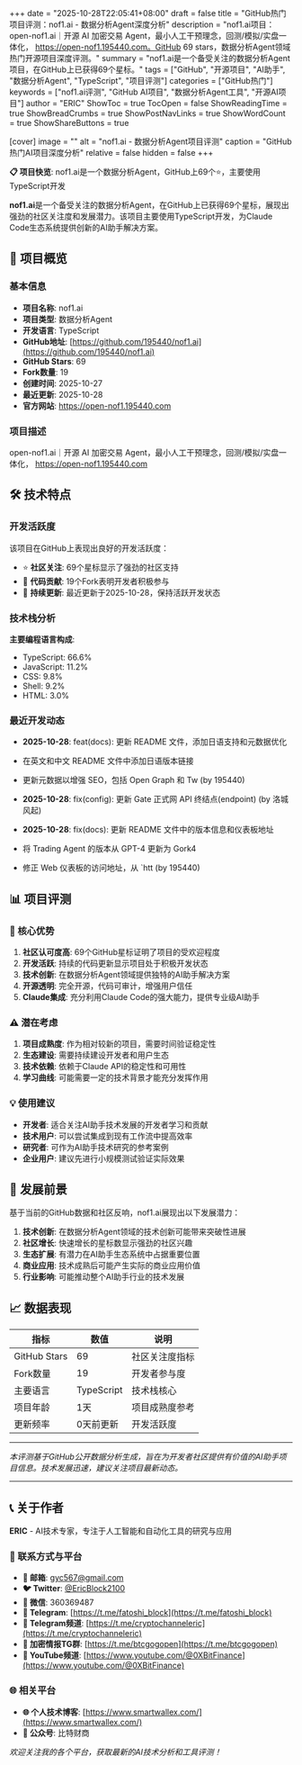+++
date = "2025-10-28T22:05:41+08:00"
draft = false
title = "GitHub热门项目评测：nof1.ai - 数据分析Agent深度分析"
description = "nof1.ai项目：open-nof1.ai｜开源 AI 加密交易 Agent，最小人工干预理念，回测/模拟/实盘一体化， https://open-nof1.195440.com。GitHub 69 stars，数据分析Agent领域热门开源项目深度评测。"
summary = "nof1.ai是一个备受关注的数据分析Agent项目，在GitHub上已获得69个星标。"
tags = ["GitHub", "开源项目", "AI助手", "数据分析Agent", "TypeScript", "项目评测"]
categories = ["GitHub热门"]
keywords = ["nof1.ai评测", "GitHub AI项目", "数据分析Agent工具", "开源AI项目"]
author = "ERIC"
ShowToc = true
TocOpen = false
ShowReadingTime = true
ShowBreadCrumbs = true
ShowPostNavLinks = true
ShowWordCount = true
ShowShareButtons = true

[cover]
image = ""
alt = "nof1.ai - 数据分析Agent项目评测"
caption = "GitHub热门AI项目深度分析"
relative = false
hidden = false
+++

**📋 项目快览**: nof1.ai是一个数据分析Agent，GitHub上69个⭐，主要使用TypeScript开发

**nof1.ai**是一个备受关注的数据分析Agent，在GitHub上已获得69个星标，展现出强劲的社区关注度和发展潜力。该项目主要使用TypeScript开发，为Claude Code生态系统提供创新的AI助手解决方案。

## 🎯 项目概览

### 基本信息
- **项目名称**: nof1.ai
- **项目类型**: 数据分析Agent
- **开发语言**: TypeScript
- **GitHub地址**: [https://github.com/195440/nof1.ai](https://github.com/195440/nof1.ai)
- **GitHub Stars**: 69
- **Fork数量**: 19
- **创建时间**: 2025-10-27
- **最近更新**: 2025-10-28
- **官方网站**: https://open-nof1.195440.com

### 项目描述
open-nof1.ai｜开源 AI 加密交易 Agent，最小人工干预理念，回测/模拟/实盘一体化， https://open-nof1.195440.com

## 🛠️ 技术特点

### 开发活跃度
该项目在GitHub上表现出良好的开发活跃度：
- ⭐ **社区关注**: 69个星标显示了强劲的社区支持
- 🔄 **代码贡献**: 19个Fork表明开发者积极参与
- 📅 **持续更新**: 最近更新于2025-10-28，保持活跃开发状态

### 技术栈分析

**主要编程语言构成**:
- TypeScript: 66.6%
- JavaScript: 11.2%
- CSS: 9.8%
- Shell: 9.2%
- HTML: 3.0%


### 最近开发动态
- **2025-10-28**: feat(docs): 更新 README 文件，添加日语支持和元数据优化

- 在英文和中文 README 文件中添加日语版本链接
- 更新元数据以增强 SEO，包括 Open Graph 和 Tw (by 195440)
- **2025-10-28**: fix(config): 更新 Gate 正式网 API 终结点(endpoint) (by 洛城风起)
- **2025-10-28**: fix(docs): 更新 README 文件中的版本信息和仪表板地址

- 将 Trading Agent 的版本从 GPT-4 更新为 Gork4
- 修正 Web 仪表板的访问地址，从 `htt (by 195440)


## 📊 项目评测

### 🎯 核心优势
1. **社区认可度高**: 69个GitHub星标证明了项目的受欢迎程度
2. **开发活跃**: 持续的代码更新显示项目处于积极开发状态
3. **技术创新**: 在数据分析Agent领域提供独特的AI助手解决方案
4. **开源透明**: 完全开源，代码可审计，增强用户信任
5. **Claude集成**: 充分利用Claude Code的强大能力，提供专业级AI助手

### ⚠️ 潜在考虑
1. **项目成熟度**: 作为相对较新的项目，需要时间验证稳定性
2. **生态建设**: 需要持续建设开发者和用户生态
3. **技术依赖**: 依赖于Claude API的稳定性和可用性
4. **学习曲线**: 可能需要一定的技术背景才能充分发挥作用

### 💡 使用建议
- **开发者**: 适合关注AI助手技术发展的开发者学习和贡献
- **技术用户**: 可以尝试集成到现有工作流中提高效率
- **研究者**: 可作为AI助手技术研究的参考案例
- **企业用户**: 建议先进行小规模测试验证实际效果

## 🔮 发展前景

基于当前的GitHub数据和社区反响，nof1.ai展现出以下发展潜力：

1. **技术创新**: 在数据分析Agent领域的技术创新可能带来突破性进展
2. **社区增长**: 快速增长的星标数显示强劲的社区兴趣
3. **生态扩展**: 有潜力在AI助手生态系统中占据重要位置
4. **商业应用**: 技术成熟后可能产生实际的商业应用价值
5. **行业影响**: 可能推动整个AI助手行业的技术发展

## 📈 数据表现

| 指标 | 数值 | 说明 |
|------|------|------|
| GitHub Stars | 69 | 社区关注度指标 |
| Fork数量 | 19 | 开发者参与度 |
| 主要语言 | TypeScript | 技术栈核心 |
| 项目年龄 | 1天 | 项目成熟度参考 |
| 更新频率 | 0天前更新 | 开发活跃度 |

---

*本评测基于GitHub公开数据分析生成，旨在为开发者社区提供有价值的AI助手项目信息。技术发展迅速，建议关注项目最新动态。*

---

## 📞 关于作者

**ERIC** - AI技术专家，专注于人工智能和自动化工具的研究与应用

### 🔗 联系方式与平台

- **📧 邮箱**: [gyc567@gmail.com](mailto:gyc567@gmail.com)
- **🐦 Twitter**: [@EricBlock2100](https://twitter.com/EricBlock2100)
- **💬 微信**: 360369487
- **📱 Telegram**: [https://t.me/fatoshi_block](https://t.me/fatoshi_block)
- **📢 Telegram频道**: [https://t.me/cryptochanneleric](https://t.me/cryptochanneleric)
- **👥 加密情报TG群**: [https://t.me/btcgogopen](https://t.me/btcgogopen)
- **🎥 YouTube频道**: [https://www.youtube.com/@0XBitFinance](https://www.youtube.com/@0XBitFinance)

### 🌐 相关平台

- **🌐 个人技术博客**: [https://www.smartwallex.com/](https://www.smartwallex.com/)
- **📖 公众号**: 比特财商

*欢迎关注我的各个平台，获取最新的AI技术分析和工具评测！*
